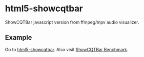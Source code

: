 # html5-showcqtbar

ShowCQTBar javascript version from ffmpeg/mpv audio visualizer.

## Example
Go to [html5-showcqtbar](https://mfcc64.github.io/html5-showcqtbar/).
Also visit [ShowCQTBar Benchmark](https://mfcc64.github.io/html5-showcqtbar/benchmark.html).
